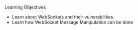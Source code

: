 Learning Objectives
- Learn about WebSockets and their vulnerabilities.
- Learn how WebSocket Message Manipulation can be done

